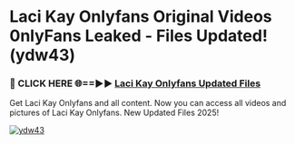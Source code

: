 # Laci Kay Onlyfans Original Videos 0nlyFans Leaked - Files Updated! (ydw43)

<h3>🔴 CLICK HERE 🌐==►► <a href="https://tinyurl.com/3hn5wdd3" rel="nofollow">Laci Kay Onlyfans Updated Files</a></h3>

Get Laci Kay Onlyfans and all content. Now you can access all videos and pictures of Laci Kay Onlyfans. New Updated Files 2025!

[![ydw43](https://i.imgur.com/4HnBqBT.gif)](https://tinyurl.com/3hn5wdd3)
